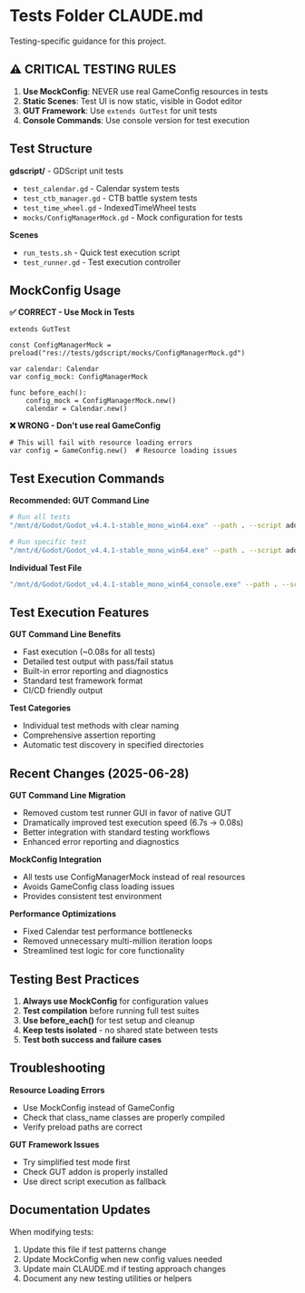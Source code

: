 # Tests Folder CLAUDE.md

Testing-specific guidance for this project.

## ⚠️ CRITICAL TESTING RULES

1. **Use MockConfig**: NEVER use real GameConfig resources in tests
2. **Static Scenes**: Test UI is now static, visible in Godot editor
3. **GUT Framework**: Use `extends GutTest` for unit tests
4. **Console Commands**: Use console version for test execution

## Test Structure

**gdscript/** - GDScript unit tests
- `test_calendar.gd` - Calendar system tests
- `test_ctb_manager.gd` - CTB battle system tests  
- `test_time_wheel.gd` - IndexedTimeWheel tests
- `mocks/ConfigManagerMock.gd` - Mock configuration for tests

**Scenes**
- `run_tests.sh` - Quick test execution script
- `test_runner.gd` - Test execution controller

## MockConfig Usage

**✅ CORRECT - Use Mock in Tests**
```gdscript
extends GutTest

const ConfigManagerMock = preload("res://tests/gdscript/mocks/ConfigManagerMock.gd")

var calendar: Calendar
var config_mock: ConfigManagerMock

func before_each():
    config_mock = ConfigManagerMock.new()
    calendar = Calendar.new()
```

**❌ WRONG - Don't use real GameConfig**
```gdscript
# This will fail with resource loading errors
var config = GameConfig.new()  # Resource loading issues
```

## Test Execution Commands

**Recommended: GUT Command Line**
```bash
# Run all tests
"/mnt/d/Godot/Godot_v4.4.1-stable_mono_win64.exe" --path . --script addons/gut/gut_cmdln.gd -gdir=tests/gdscript

# Run specific test
"/mnt/d/Godot/Godot_v4.4.1-stable_mono_win64.exe" --path . --script addons/gut/gut_cmdln.gd -gtest_name=test_calendar.gd
```

**Individual Test File**
```bash
"/mnt/d/Godot/Godot_v4.4.1-stable_mono_win64_console.exe" --path . --script tests/gdscript/test_calendar.gd
```

## Test Execution Features

**GUT Command Line Benefits**
- Fast execution (~0.08s for all tests)
- Detailed test output with pass/fail status
- Built-in error reporting and diagnostics
- Standard test framework format
- CI/CD friendly output

**Test Categories**
- Individual test methods with clear naming
- Comprehensive assertion reporting
- Automatic test discovery in specified directories

## Recent Changes (2025-06-28)

**GUT Command Line Migration**
- Removed custom test runner GUI in favor of native GUT
- Dramatically improved test execution speed (6.7s → 0.08s)
- Better integration with standard testing workflows
- Enhanced error reporting and diagnostics

**MockConfig Integration**
- All tests use ConfigManagerMock instead of real resources
- Avoids GameConfig class loading issues
- Provides consistent test environment

**Performance Optimizations**
- Fixed Calendar test performance bottlenecks
- Removed unnecessary multi-million iteration loops
- Streamlined test logic for core functionality

## Testing Best Practices

1. **Always use MockConfig** for configuration values
2. **Test compilation** before running full test suites
3. **Use before_each()** for test setup and cleanup
4. **Keep tests isolated** - no shared state between tests
5. **Test both success and failure cases**

## Troubleshooting

**Resource Loading Errors**
- Use MockConfig instead of GameConfig
- Check that class_name classes are properly compiled
- Verify preload paths are correct

**GUT Framework Issues**
- Try simplified test mode first
- Check GUT addon is properly installed
- Use direct script execution as fallback

## Documentation Updates

When modifying tests:
1. Update this file if test patterns change
2. Update MockConfig when new config values needed
3. Update main CLAUDE.md if testing approach changes
4. Document any new testing utilities or helpers